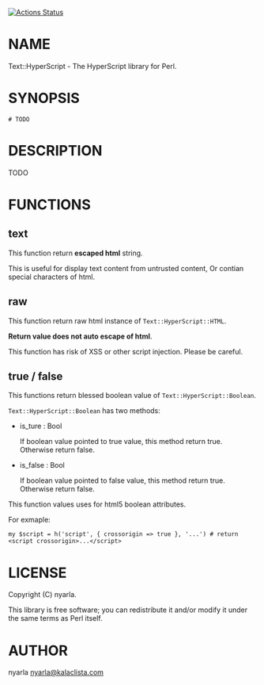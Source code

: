 [![Actions Status](https://github.com/nyarla/p5-Text-HyperScript/actions/workflows/test.yml/badge.svg)](https://github.com/nyarla/p5-Text-HyperScript/actions)
# NAME

Text::HyperScript - The HyperScript library for Perl.

# SYNOPSIS

    # TODO

# DESCRIPTION

TODO

# FUNCTIONS

## text

This function return **escaped html** string.

This is useful for display text content from untrusted content,
Or contian special characters of html.

## raw

This function return raw html instance of `Text::HyperScript::HTML`.

**Return value does not auto escape of html**.

This function has risk of XSS or other script injection. Please be careful.

## true / false

This functions return blessed boolean value of `Text::HyperScript::Boolean`.

`Text::HyperScript::Boolean` has two methods:

- is\_ture : Bool

    If boolean value pointed to true value, this method return true.
    Otherwise return false.

- is\_false : Bool

    If boolean value pointed to false value, this method return true.
    Otherwise return false.

This function values uses for html5 boolean attributes.

For exmaple:

    my $script = h('script', { crossorigin => true }, '...') # return <script crossorigin>...</script> 

# LICENSE

Copyright (C) nyarla.

This library is free software; you can redistribute it and/or modify
it under the same terms as Perl itself.

# AUTHOR

nyarla <nyarla@kalaclista.com>
